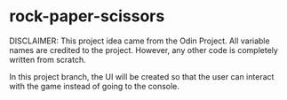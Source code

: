 # rock-paper-scissors

DISCLAIMER: This project idea came from the Odin Project. All variable names are credited to the project. However, any other code is completely written from scratch.

In this project branch, the UI will be created so that the user can interact with the game instead of going to the console.
